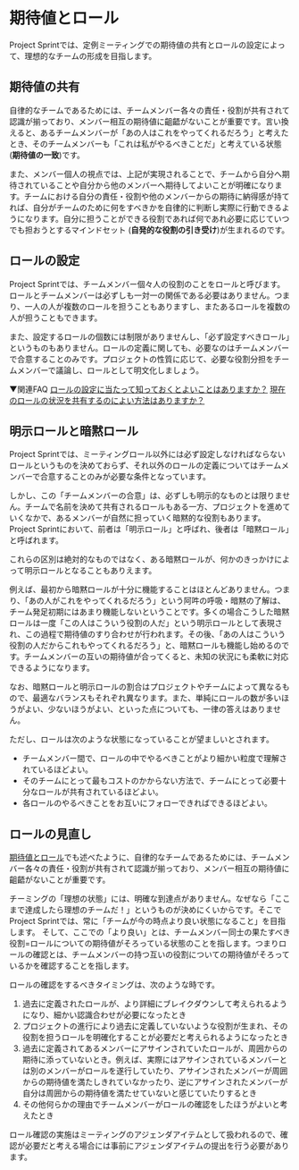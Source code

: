 # 期待値とロール

Project Sprintでは、定例ミーティングでの期待値の共有とロールの設定によって、理想的なチームの形成を目指します。

## 期待値の共有

自律的なチームであるためには、チームメンバー各々の責任・役割が共有されて認識が揃っており、メンバー相互の期待値に齟齬がないことが重要です。言い換えると、あるチームメンバーが「あの人はこれをやってくれるだろう」と考えたとき、そのチームメンバーも「これは私がやるべきことだ」と考えている状態(**期待値の一致**)です。

また、メンバー個人の視点では、上記が実現されることで、チームから自分へ期待されていることや自分から他のメンバーへ期待してよいことが明確になります。チームにおける自分の責任・役割や他のメンバーからの期待に納得感が持てれば、自分がチームのために何をすべきかを自律的に判断し実際に行動できるようになります。自分に担うことができる役割であれば何であれ必要に応じていつでも担おうとするマインドセット (**自発的な役割の引き受け**)が生まれるのです。

## ロールの設定

Project Sprintでは、チームメンバー個々人の役割のことをロールと呼びます。ロールとチームメンバーは必ずしも一対一の関係である必要はありません。つまり、一人の人が複数のロールを担うこともありますし、またあるロールを複数の人が担うこともできます。

また、設定するロールの個数には制限がありませんし、「必ず設定すべきロール」というものもありません。ロールの定義に関しても、必要なのはチームメンバーで合意することのみです。プロジェクトの性質に応じて、必要な役割分担をチームメンバーで議論し、ロールとして明文化しましょう。

▼関連FAQ
[ロールの設定に当たって知っておくとよいことはありますか？](../faq/team_members.md)
[現在のロールの状況を共有するのによい方法はありますか？](../faq/rolesheet.md)

## 明示ロールと暗黙ロール

Project Sprintでは、ミーティングロール以外には必ず設定しなければならないロールというものを決めておらず、それ以外のロールの定義についてはチームメンバーで合意することのみが必要な条件となっています。

しかし、この「チームメンバーの合意」は、必ずしも明示的なものとは限りません。チームで名前を決めて共有されるロールもある一方、プロジェクトを進めていくなかで、あるメンバーが自然に担っていく暗黙的な役割もあります。Project Sprintにおいて、前者は「明示ロール」と呼ばれ、後者は「暗黙ロール」と呼ばれます。

これらの区別は絶対的なものではなく、ある暗黙ロールが、何かのきっかけによって明示ロールとなることもありえます。

例えば、最初から暗黙ロールが十分に機能することはほとんどありません。つまり、「あの人がこれをやってくれるだろう」という阿吽の呼吸・暗黙の了解は、チーム発足初期にはあまり機能しないということです。多くの場合こうした暗黙ロールは一度「この人はこういう役割の人だ」という明示ロールとして表現され、この過程で期待値のすり合わせが行われます。その後、「あの人はこういう役割の人だからこれもやってくれるだろう」と、暗黙ロールも機能し始めるのです。チームメンバーの互いの期待値が合ってくると、未知の状況にも柔軟に対応できるようになります。

なお、暗黙ロールと明示ロールの割合はプロジェクトやチームによって異なるもので、最適なバランスもそれぞれ異なります。また、単純にロールの数が多いほうがよい、少ないほうがよい、といった点についても、一律の答えはありません。

ただし、ロールは次のような状態になっていることが望ましいとされます。

* チームメンバー間で、ロールの中でやるべきことがより細かい粒度で理解されているほどよい。
* そのチームにとって最もコストのかからない方法で、チームにとって必要十分なロールが共有されているほどよい。
* 各ロールのやるべきことをお互いにフォローできればできるほどよい。

## ロールの見直し

[期待値とロール](../theories/rolls.md)でも述べたように、自律的なチームであるためには、チームメンバー各々の責任・役割が共有されて認識が揃っており、メンバー相互の期待値に齟齬がないことが重要です。

チーミングの「理想の状態」には、明確な到達点がありません。なぜなら「ここまで達成したら理想のチームだ！」というものが決めにくいからです。そこでProject Sprintでは、常に「チームが今の時点より良い状態になること」を目指します。 そして、ここでの「より良い」とは、チームメンバー同士の果たすべき役割=ロールについての期待値がそろっている状態のことを指します。つまりロールの確認とは、チームメンバーの持つ互いの役割についての期待値がそろっているかを確認することを指します。

ロールの確認をするべきタイミングは、次のような時です。

1. 過去に定義されたロールが、より詳細にブレイクダウンして考えられるようになり、細かい認識合わせが必要になったとき
2. プロジェクトの進行により過去に定義していないような役割が生まれ、その役割を担うロールを明確化することが必要だと考えられるようになったとき
3. 過去に定義されてあるメンバーにアサインされていたロールが、周囲からの期待に添っていないとき。例えば、実際にはアサインされているメンバーとは別のメンバーがロールを遂行していたり、アサインされたメンバーが周囲からの期待値を満たしきれていなかったり、逆にアサインされたメンバーが自分は周囲からの期待値を満たせていないと感じていたりするとき
4. その他何らかの理由でチームメンバーがロールの確認をしたほうがよいと考えたとき

ロール確認の実施はミーティングのアジェンダアイテムとして扱われるので、確認が必要だと考える場合には事前にアジェンダアイテムの提出を行う必要があります。

